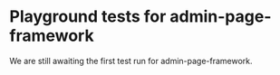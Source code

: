 # Playground tests for admin-page-framework
We are still awaiting the first test run for admin-page-framework.
